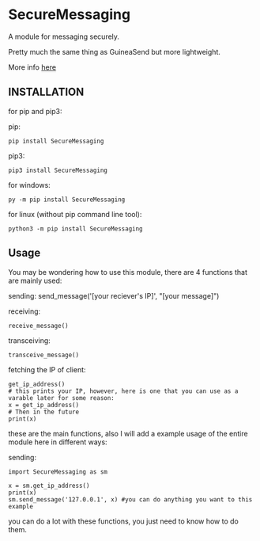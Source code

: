 # SecureMessaging
A module for messaging securely.

Pretty much the same thing as GuineaSend but more lightweight.

More info [here](https://github.com/ethicalhacker7192/OTP-MAC-online)

## INSTALLATION

for pip and pip3:

pip:

    pip install SecureMessaging

pip3:

    pip3 install SecureMessaging

for windows:

    py -m pip install SecureMessaging

for linux (without pip command line tool):

    python3 -m pip install SecureMessaging

## Usage

You may be wondering how to use this module, there are 4 functions that are mainly used:

sending:
    send_message('[your reciever's IP]', "[your message]")

receiving:

    receive_message()

transceiving:

    transceive_message()

fetching the IP of client:

    get_ip_address()
    # this prints your IP, however, here is one that you can use as a varable later for some reason:
    x = get_ip_address()
    # Then in the future
    print(x)


these are the main functions, also I will add a example usage of the entire module here in different ways:

sending:

    import SecureMessaging as sm

    x = sm.get_ip_address()
    print(x)
    sm.send_message('127.0.0.1', x) #you can do anything you want to this example

you can do a lot with these functions, you just need to know how to do them.
